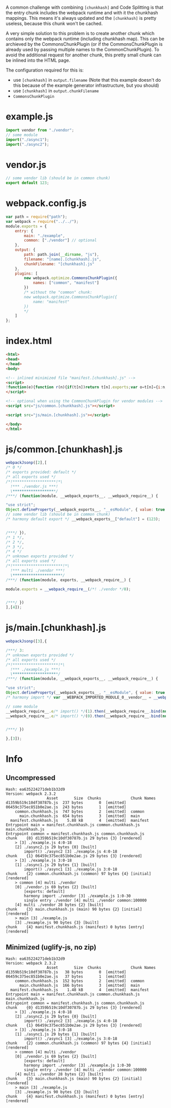 A common challenge with combining `[chunkhash]` and Code Splitting is that the entry chunk includes the webpack runtime and with it the chunkhash mappings. This means it's always updated and the `[chunkhash]` is pretty useless, because this chunk won't be cached.

A very simple solution to this problem is to create another chunk which contains only the webpack runtime (including chunkhash map). This can be archieved by the CommonsChunkPlugin (or if the CommonsChunkPlugin is already used by passing multiple names to the CommonChunkPlugin). To avoid the additional request for another chunk, this pretty small chunk can be inlined into the HTML page.

The configuration required for this is:

* use `[chunkhash]` in `output.filename` (Note that this example doesn't do this because of the example generator infrastructure, but you should)
* use `[chunkhash]` in `output.chunkFilename`
* `CommonsChunkPlugin`

# example.js

``` javascript
import vendor from "./vendor";
// some module
import("./async1");
import("./async2");
```

# vendor.js

``` javascript
// some vendor lib (should be in common chunk)
export default 123;
```

# webpack.config.js

``` javascript
var path = require("path");
var webpack = require("../../");
module.exports = {
	entry: {
		main: "./example",
		common: ["./vendor"] // optional
	},
	output: {
		path: path.join(__dirname, "js"),
		filename: "[name].[chunkhash].js",
		chunkFilename: "[chunkhash].js"
	},
	plugins: [
		new webpack.optimize.CommonsChunkPlugin({
			names: ["common", "manifest"]
		})
		/* without the "common" chunk:
		new webpack.optimize.CommonsChunkPlugin({
			name: "manifest"
		})
		*/
	]
};
```

# index.html

``` html
<html>
<head>
</head>
<body>

<!-- inlined minimized file "manifest.[chunkhash].js" -->
<script>
!function(e){function r(n){if(t[n])return t[n].exports;var o=t[n]={i:n,l:!1,exports:{}};return e[n].call(o.exports,o,o.exports,r),o.l=!0,o.exports}var n=window.webpackJsonp;window.webpackJsonp=function(t,c,u){for(var a,i,f,s=0,l=[];s<t.length;s++)i=t[s],o[i]&&l.push(o[i][0]),o[i]=0;for(a in c)Object.prototype.hasOwnProperty.call(c,a)&&(e[a]=c[a]);for(n&&n(t,c,u);l.length;)l.shift()();if(u)for(s=0;s<u.length;s++)f=r(r.s=u[s]);return f};var t={},o={4:0};r.e=function(e){function n(){u.onerror=u.onload=null,clearTimeout(a);var r=o[e];0!==r&&(r&&r[1](new Error("Loading chunk "+e+" failed.")),o[e]=void 0)}if(0===o[e])return Promise.resolve();if(o[e])return o[e][2];var t=new Promise(function(r,n){o[e]=[r,n]});o[e][2]=t;var c=document.getElementsByTagName("head")[0],u=document.createElement("script");u.type="text/javascript",u.charset="utf-8",u.async=!0,u.timeout=12e4,r.nc&&u.setAttribute("nonce",r.nc),u.src=r.p+""+{0:"d1359b519c10df30787b",1:"06459c375ec851b0e2ae",2:"4d752abc2fcf569f13fc",3:"8d8564a703e7631bff4b"}[e]+".js";var a=setTimeout(n,12e4);return u.onerror=u.onload=n,c.appendChild(u),t},r.m=e,r.c=t,r.i=function(e){return e},r.d=function(e,n,t){r.o(e,n)||Object.defineProperty(e,n,{configurable:!1,enumerable:!0,get:t})},r.n=function(e){var n=e&&e.__esModule?function(){return e.default}:function(){return e};return r.d(n,"a",n),n},r.o=function(e,r){return Object.prototype.hasOwnProperty.call(e,r)},r.p="js/",r.oe=function(e){throw console.error(e),e}}([]);
</script>

<!-- optional when using the CommonChunkPlugin for vendor modules -->
<script src="js/common.[chunkhash].js"></script>

<script src="js/main.[chunkhash].js"></script>

</body>
</html>
```

# js/common.[chunkhash].js

``` javascript
webpackJsonp([2],[
/* 0 */
/* exports provided: default */
/* all exports used */
/*!*******************!*\
  !*** ./vendor.js ***!
  \*******************/
/***/ (function(module, __webpack_exports__, __webpack_require__) {

"use strict";
Object.defineProperty(__webpack_exports__, "__esModule", { value: true });
// some vendor lib (should be in common chunk)
/* harmony default export */ __webpack_exports__["default"] = (123);


/***/ }),
/* 1 */,
/* 2 */,
/* 3 */,
/* 4 */
/* unknown exports provided */
/* all exports used */
/*!**********************!*\
  !*** multi ./vendor ***!
  \**********************/
/***/ (function(module, exports, __webpack_require__) {

module.exports = __webpack_require__(/*! ./vendor */0);


/***/ })
],[4]);
```

# js/main.[chunkhash].js

``` javascript
webpackJsonp([3],{

/***/ 3:
/* unknown exports provided */
/* all exports used */
/*!********************!*\
  !*** ./example.js ***!
  \********************/
/***/ (function(module, __webpack_exports__, __webpack_require__) {

"use strict";
Object.defineProperty(__webpack_exports__, "__esModule", { value: true });
/* harmony import */ var __WEBPACK_IMPORTED_MODULE_0__vendor__ = __webpack_require__(/*! ./vendor */ 0);

// some module
__webpack_require__.e/* import() */(1).then(__webpack_require__.bind(null, /*! ./async1 */ 1));
__webpack_require__.e/* import() */(0).then(__webpack_require__.bind(null, /*! ./async2 */ 2));


/***/ })

},[3]);
```

# Info

## Uncompressed

```
Hash: ea635224271deb1b32d9
Version: webpack 2.3.2
                  Asset       Size  Chunks             Chunk Names
d1359b519c10df30787b.js  237 bytes       0  [emitted]  
06459c375ec851b0e2ae.js  243 bytes       1  [emitted]  
    common.chunkhash.js  747 bytes       2  [emitted]  common
      main.chunkhash.js  654 bytes       3  [emitted]  main
  manifest.chunkhash.js    5.88 kB       4  [emitted]  manifest
Entrypoint main = manifest.chunkhash.js common.chunkhash.js main.chunkhash.js
Entrypoint common = manifest.chunkhash.js common.chunkhash.js
chunk    {0} d1359b519c10df30787b.js 29 bytes {3} [rendered]
    > [3] ./example.js 4:0-18
    [2] ./async2.js 29 bytes {0} [built]
        import() ./async2 [3] ./example.js 4:0-18
chunk    {1} 06459c375ec851b0e2ae.js 29 bytes {3} [rendered]
    > [3] ./example.js 3:0-18
    [1] ./async1.js 29 bytes {1} [built]
        import() ./async1 [3] ./example.js 3:0-18
chunk    {2} common.chunkhash.js (common) 97 bytes {4} [initial] [rendered]
    > common [4] multi ./vendor 
    [0] ./vendor.js 69 bytes {2} [built]
        [exports: default]
        harmony import ./vendor [3] ./example.js 1:0-30
        single entry ./vendor [4] multi ./vendor common:100000
    [4] multi ./vendor 28 bytes {2} [built]
chunk    {3} main.chunkhash.js (main) 90 bytes {2} [initial] [rendered]
    > main [3] ./example.js 
    [3] ./example.js 90 bytes {3} [built]
chunk    {4} manifest.chunkhash.js (manifest) 0 bytes [entry] [rendered]
```

## Minimized (uglify-js, no zip)

```
Hash: ea635224271deb1b32d9
Version: webpack 2.3.2
                  Asset       Size  Chunks             Chunk Names
d1359b519c10df30787b.js   38 bytes       0  [emitted]  
06459c375ec851b0e2ae.js   37 bytes       1  [emitted]  
    common.chunkhash.js  152 bytes       2  [emitted]  common
      main.chunkhash.js  166 bytes       3  [emitted]  main
  manifest.chunkhash.js    1.48 kB       4  [emitted]  manifest
Entrypoint main = manifest.chunkhash.js common.chunkhash.js main.chunkhash.js
Entrypoint common = manifest.chunkhash.js common.chunkhash.js
chunk    {0} d1359b519c10df30787b.js 29 bytes {3} [rendered]
    > [3] ./example.js 4:0-18
    [2] ./async2.js 29 bytes {0} [built]
        import() ./async2 [3] ./example.js 4:0-18
chunk    {1} 06459c375ec851b0e2ae.js 29 bytes {3} [rendered]
    > [3] ./example.js 3:0-18
    [1] ./async1.js 29 bytes {1} [built]
        import() ./async1 [3] ./example.js 3:0-18
chunk    {2} common.chunkhash.js (common) 97 bytes {4} [initial] [rendered]
    > common [4] multi ./vendor 
    [0] ./vendor.js 69 bytes {2} [built]
        [exports: default]
        harmony import ./vendor [3] ./example.js 1:0-30
        single entry ./vendor [4] multi ./vendor common:100000
    [4] multi ./vendor 28 bytes {2} [built]
chunk    {3} main.chunkhash.js (main) 90 bytes {2} [initial] [rendered]
    > main [3] ./example.js 
    [3] ./example.js 90 bytes {3} [built]
chunk    {4} manifest.chunkhash.js (manifest) 0 bytes [entry] [rendered]
```

